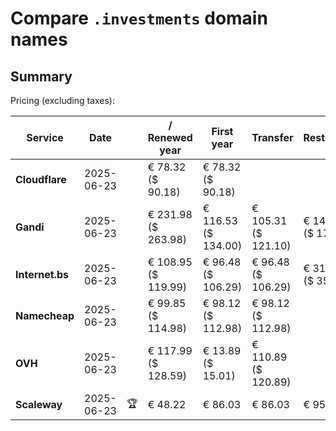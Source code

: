 # Compare `.investments` domain names

## Summary

Pricing (excluding taxes):

| Service | Date |  | / Renewed year | First year | Transfer | Restoration |
|--|--|--|--|--|--|--|
| **Cloudflare** | 2025-06-23 |  | € 78.32<br>($ 90.18) | € 78.32<br>($ 90.18) |  |  |
| **Gandi** | 2025-06-23 |  | € 231.98<br>($ 263.98) | € 116.53<br>($ 134.00) | € 105.31<br>($ 121.10) | € 149.03<br>($ 171.38) |
| **Internet.bs** | 2025-06-23 |  | € 108.95<br>($ 119.99) | € 96.48<br>($ 106.29) | € 96.48<br>($ 106.29) | € 319.69<br>($ 352.19) |
| **Namecheap** | 2025-06-23 |  | € 99.85<br>($ 114.98) | € 98.12<br>($ 112.98) | € 98.12<br>($ 112.98) |  |
| **OVH** | 2025-06-23 |  | € 117.99<br>($ 128.59) | € 13.89<br>($ 15.01) | € 110.89<br>($ 120.89) |  |
| **Scaleway** | 2025-06-23 | 🏆 | € 48.22 | € 86.03 | € 86.03 | € 95.96 |
